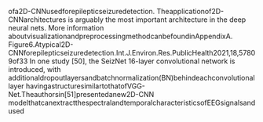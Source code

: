 ofa2D-CNNusedforepilepticseizuredetection. Theapplicationof2D-CNNarchitectures
is arguably the most important architecture in the deep neural nets. More information
aboutvisualizationandpreprocessingmethodcanbefoundinAppendixA.
Figure6.Atypical2D-CNNforepilepticseizuredetection.Int.J.Environ.Res.PublicHealth2021,18,5780 9of33
In one study [50], the SeizNet 16-layer convolutional network is introduced, with
additionaldropoutlayersandbatchnormalization(BN)behindeachconvolutionallayer
havingastructuresimilartothatofVGG-Net.Theauthorsin[51]presentedanew2D-CNN
modelthatcanextractthespectralandtemporalcharacteristicsofEEGsignalsandused